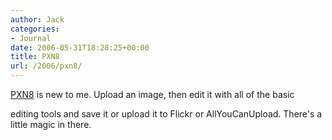 ```yaml
---
author: Jack
categories:
- Journal
date: 2006-05-31T18:28:25+00:00
title: PXN8
url: /2006/pxn8/
---
```


[PXN8](<http://pxn8.com/index.pl>) is new to me. Upload an image, then edit it with all of the basic 

editing tools and save it or upload it to Flickr or AllYouCanUpload. There's a little magic in there.